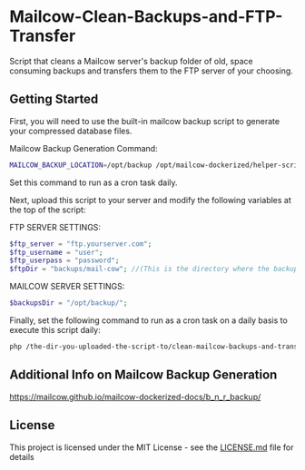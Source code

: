 # Mailcow-Clean-Backups-and-FTP-Transfer
Script that cleans a Mailcow server's backup folder of old, space consuming backups and transfers them to the FTP server of your choosing.


## Getting Started

First, you will need to use the built-in mailcow backup script to generate your compressed database files. 

Mailcow Backup Generation Command: 
```bash
MAILCOW_BACKUP_LOCATION=/opt/backup /opt/mailcow-dockerized/helper-scripts/backup_and_restore.sh backup all
```
Set this command to run as a cron task daily.




Next, upload this script to your server and modify the following variables at the top of the script:

FTP SERVER SETTINGS:
```php
$ftp_server = "ftp.yourserver.com";
$ftp_username = "user";
$ftp_userpass = "password";
$ftpDir = "backups/mail-cow"; //(This is the directory where the backup folder/files should be created/uploaded)
 ``` 
MAILCOW SERVER SETTINGS:  
```php
$backupsDir = "/opt/backup/";
 ```   
 
 
 
Finally, set the following command to run as a cron task on a daily basis to execute this script daily:
```bash
php /the-dir-you-uploaded-the-script-to/clean-mailcow-backups-and-transfer.php
```


## Additional Info on Mailcow Backup Generation
https://mailcow.github.io/mailcow-dockerized-docs/b_n_r_backup/

## License

This project is licensed under the MIT License - see the [LICENSE.md](LICENSE.md) file for details



